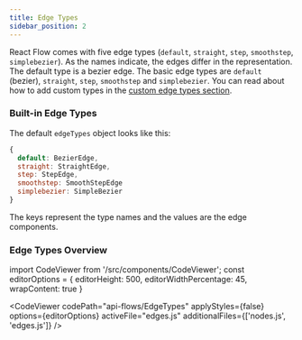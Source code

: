 ```yaml
---
title: Edge Types
sidebar_position: 2
---
```


React Flow comes with five edge types (`default`, `straight`, `step`, `smoothstep`, `simplebezier`). As the names indicate, the edges differ in the representation. The default type is a bezier edge.
The basic edge types are `default` (bezier), `straight`, `step`, `smoothstep` and `simplebezier`. You can read about how to add custom types in the [custom edge types section](/docs/api/edges/custom-edges).

### Built-in Edge Types

The default `edgeTypes` object looks like this:

```javascript
{
  default: BezierEdge,
  straight: StraightEdge,
  step: StepEdge,
  smoothstep: SmoothStepEdge
  simplebezier: SimpleBezier
}
```

The keys represent the type names and the values are the edge components.

### Edge Types Overview

import CodeViewer from '/src/components/CodeViewer';
const editorOptions = { editorHeight: 500, editorWidthPercentage: 45, wrapContent: true }

<CodeViewer codePath="api-flows/EdgeTypes" applyStyles={false} options={editorOptions} activeFile="edges.js" additionalFiles={['nodes.js', 'edges.js']} />
